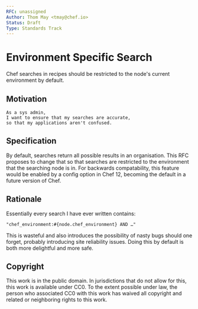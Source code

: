 ```yaml
---
RFC: unassigned
Author: Thom May <tmay@chef.io>
Status: Draft
Type: Standards Track
---
```


# Environment Specific Search

Chef searches in recipes should be restricted to the node's current environment by default.

## Motivation

    As a sys admin,
    I want to ensure that my searches are accurate,
    so that my applications aren't confused.

## Specification

By default, searches return all possible results in an organisation.
This RFC proposes to change that so that searches are restricted to the
environment that the searching node is in.
For backwards compatability, this feature would be enabled by a config
option in Chef 12, becoming the default in a future version of Chef.

## Rationale

Essentially every search I have ever written contains:

```
"chef_environment:#{node.chef_environment} AND …"
```

This is wasteful and also introduces the possibility of nasty bugs
should one forget, probably introducing site reliability issues. Doing
this by default is both more delightful and more safe.

## Copyright

This work is in the public domain. In jurisdictions that do not allow for this,
this work is available under CC0. To the extent possible under law, the person
who associated CC0 with this work has waived all copyright and related or
neighboring rights to this work.

